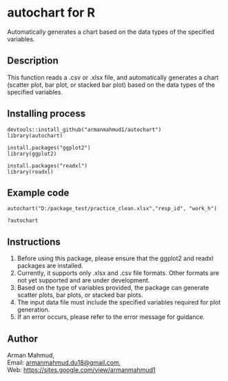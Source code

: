 # autochart for R
Automatically generates a chart based on the data types of the specified variables.

## Description
This function reads a .csv or .xlsx file, and automatically generates a chart (scatter plot, bar plot, or stacked bar plot) based on the data types of the specified variables.

## Installing process
```
devtools::install_github("armanmahmud1/autochart")
library(autochart)
```
```
install.packages("ggplot2")
library(ggplot2)
```
```
install.packages("readxl")
library(readxl)
```
## Example code
```
autochart("D:/package_test/practice_clean.xlsx","resp_id", "work_h")
```
```
?autochart
```
## Instructions
1. Before using this package, please ensure that the ggplot2 and readxl packages are installed.
2. Currently, it supports only .xlsx and .csv file formats. Other formats are not yet supported and are under development.
3. Based on the type of variables provided, the package can generate scatter plots, bar plots, or stacked bar plots.
4. The input data file must include the specified variables required for plot generation.
5. If an error occurs, please refer to the error message for guidance.

## Author
Arman Mahmud, <br>
Email: armanmahmud.du18@gmail.com, <br>
Web: https://sites.google.com/view/armanmahmud1
